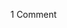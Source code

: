 <span class="commentheader">1 Comment</span>

<!--


<div class="commentdivider">
<span class="commentauthorbox">Posted by <a href="mailto&#58;megan&#64;charterinternet&#46;com">megan</a></span>
<span class="commentdatebox">Monday, March 13, 2006</span>
<span class="commenttimebox"> 1:21 AM</span>
</div>
<div class="commentbody">hey pascal! (I tried your email address but it bounced back invalid.)  I was simply wasting time on itunes and somehow saw your name and music. it sounds great! i was suddenly remembering bringing pots and pans to state st, makin’ noise and screaming out mr. jenkins with you about bar time. criminy, was that really 10 years ago? if you see this i’d love to hear from you, or if you come through madison I am still stuck here!</div> -->
